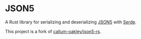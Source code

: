 # JSON5

A Rust library for serializing and deserializing [JSON5][json5] with
[Serde][serde].

This project is a fork of [callum-oakley/json5-rs][github-json5-rs].

[json5]: https://json5.org/
[serde]: https://serde.rs/
[github-json5-rs]: https://github.com/callum-oakley/json5-rs
